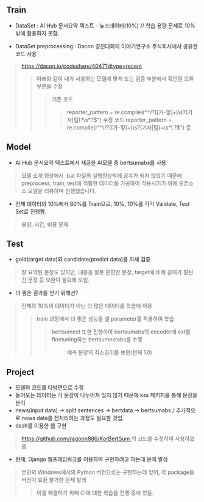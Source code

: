 ## Train
- DataSet : AI Hub 문서요약 텍스트 - 뉴스데이터(10%)
// 학습 용량 문제로 10% 밖에 활용하지 못함.

- DataSet preprocessing : Dacon 경진대회의 이야기연구소 주식회사에서 공유한 코드 사용
>https://dacon.io/codeshare/4047?dtype=recent
>> 아래와 같이 내가 사용하는 모델에 맞게 또는 검증 부분에서 확인된 오류 부분을 수정
>>> 기존 코드
>>>> reporter_pattern = re.compile(r"^\/?([가-힣]+)\s?(기자|팀)?\s*\.?$")
>>> 수정 코드
>>>> reporter_pattern = re.compile(r"^\/?([가-힣]+)\s?(기자|팀)+\s*\.?$")
>>> 등
    
## Model
- AI Hub 문서요약 텍스트에서 제공한 AI모델 중 bertsumabs를 사용
> 모델 소개 영상에서 .bat 파일의 실행영상밖에 공유가 되지 않았기 때문에 preprocess, train, test에 적합한 데이터를 가공하여 적용시키기 위해 오픈소스 모델을 리뷰하며 진행했습니다.

- 전체 데이터의 10%에서 80%를 Train으로, 10%, 10%를 각각 Validate, Test Set로 진행함.
> 용량, 시간, 비용 문제

## Test
- gold(target data)와 candidate(predict data)를 자체 검증
> 잘 요약된 문장도 있지만, 내용을 잘못 혼합한 문장, target에 비해 길이가 훨씬 긴 문장 등 보완이 필요해 보임.
- 더 좋은 결과를 얻기 위해선?
> 전체의 10%의 데이터가 아닌 더 많은 데이터를 학습에 이용
>> train 과정에서 더 좋은 성능을 낼 parameter를 적용하여 학습
>>> bertsumext 또한 진행하여 bertsumabs의 encoder에 ext를 finetuning하는 bertsumextabs를 수행
>>>> 예측 문장의 최소길이를 보완(현재 50)

## Project
- 모델의 코드를 다방면으로 수정 
- 들어오는 데이터는 각 문장이 나누어져 있지 않기 때문에 kss 패키지를 통해 문장을 분리
- news(input data) -> split sentences -> bertdata -> bertsumabs / 추가적으로 news data를 전처리하는 과정도 필요할 것임.
- dash를 이용한 웹 구현
> [https://github.com/raqoon886/KorBertSum ](https://github.com/raqoon886/KorBertSum/blob/master/Newsdata_summarybot.ipynb)의 코드를 수정하여 사용하였음.
- 현재, Django 웹프레임워크를 이용하여 구현하려고 하는데 문제 발생
> 본인의 Windows에서의 Python 버전으로는 구현하는데 있어, 각 package들 버전이 호환 불가한 문제 발생
>> 이를 해결하기 위해 CI에 대한 학습을 진행 중에 있음.
